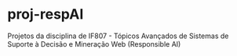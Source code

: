 # proj-respAI
Projetos da disciplina de IF807 - Tópicos Avançados de Sistemas de Suporte à Decisão e Mineração Web (Responsible AI)
